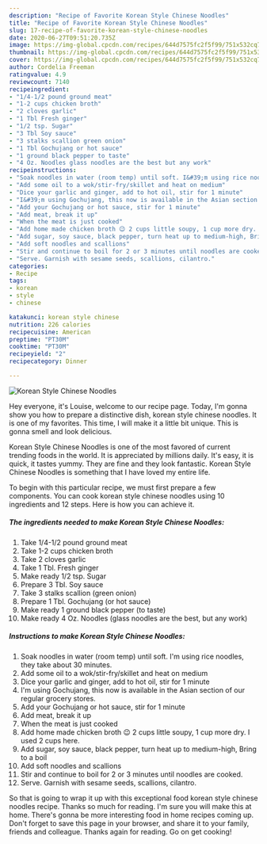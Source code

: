 ```yaml
---
description: "Recipe of Favorite Korean Style Chinese Noodles"
title: "Recipe of Favorite Korean Style Chinese Noodles"
slug: 17-recipe-of-favorite-korean-style-chinese-noodles
date: 2020-06-27T09:51:20.735Z
image: https://img-global.cpcdn.com/recipes/644d7575fc2f5f99/751x532cq70/korean-style-chinese-noodles-recipe-main-photo.jpg
thumbnail: https://img-global.cpcdn.com/recipes/644d7575fc2f5f99/751x532cq70/korean-style-chinese-noodles-recipe-main-photo.jpg
cover: https://img-global.cpcdn.com/recipes/644d7575fc2f5f99/751x532cq70/korean-style-chinese-noodles-recipe-main-photo.jpg
author: Cordelia Freeman
ratingvalue: 4.9
reviewcount: 7140
recipeingredient:
- "1/4-1/2 pound ground meat"
- "1-2 cups chicken broth"
- "2 cloves garlic"
- "1 Tbl Fresh ginger"
- "1/2 tsp. Sugar"
- "3 Tbl Soy sauce"
- "3 stalks scallion green onion"
- "1 Tbl Gochujang or hot sauce"
- "1 ground black pepper to taste"
- "4 Oz. Noodles glass noodles are the best but any work"
recipeinstructions:
- "Soak noodles in water (room temp) until soft. I&#39;m using rice noodles, they take about 30 minutes."
- "Add some oil to a wok/stir-fry/skillet and heat on medium"
- "Dice your garlic and ginger, add to hot oil, stir for 1 minute"
- "I&#39;m using Gochujang, this now is available in the Asian section of our regular grocery stores."
- "Add your Gochujang or hot sauce, stir for 1 minute"
- "Add meat, break it up"
- "When the meat is just cooked"
- "Add home made chicken broth 😉 2 cups little soupy, 1 cup more dry. I used 2 cups here."
- "Add sugar, soy sauce, black pepper, turn heat up to medium-high, Bring to a boil"
- "Add soft noodles and scallions"
- "Stir and continue to boil for 2 or 3 minutes until noodles are cooked."
- "Serve. Garnish with sesame seeds, scallions, cilantro."
categories:
- Recipe
tags:
- korean
- style
- chinese

katakunci: korean style chinese 
nutrition: 226 calories
recipecuisine: American
preptime: "PT30M"
cooktime: "PT30M"
recipeyield: "2"
recipecategory: Dinner

---
```



![Korean Style Chinese Noodles](https://img-global.cpcdn.com/recipes/644d7575fc2f5f99/751x532cq70/korean-style-chinese-noodles-recipe-main-photo.jpg)

Hey everyone, it's Louise, welcome to our recipe page. Today, I'm gonna show you how to prepare a distinctive dish, korean style chinese noodles. It is one of my favorites. This time, I will make it a little bit unique. This is gonna smell and look delicious.

Korean Style Chinese Noodles is one of the most favored of current trending foods in the world. It is appreciated by millions daily. It's easy, it is quick, it tastes yummy. They are fine and they look fantastic. Korean Style Chinese Noodles is something that I have loved my entire life.




To begin with this particular recipe, we must first prepare a few components. You can cook korean style chinese noodles using 10 ingredients and 12 steps. Here is how you can achieve it.

<!--inarticleads1-->

##### The ingredients needed to make Korean Style Chinese Noodles:

1. Take 1/4-1/2 pound ground meat
1. Take 1-2 cups chicken broth
1. Take 2 cloves garlic
1. Take 1 Tbl. Fresh ginger
1. Make ready 1/2 tsp. Sugar
1. Prepare 3 Tbl. Soy sauce
1. Take 3 stalks scallion (green onion)
1. Prepare 1 Tbl. Gochujang (or hot sauce)
1. Make ready 1 ground black pepper (to taste)
1. Make ready 4 Oz. Noodles (glass noodles are the best, but any work)




<!--inarticleads2-->

##### Instructions to make Korean Style Chinese Noodles:

1. Soak noodles in water (room temp) until soft. I&#39;m using rice noodles, they take about 30 minutes.
1. Add some oil to a wok/stir-fry/skillet and heat on medium
1. Dice your garlic and ginger, add to hot oil, stir for 1 minute
1. I&#39;m using Gochujang, this now is available in the Asian section of our regular grocery stores.
1. Add your Gochujang or hot sauce, stir for 1 minute
1. Add meat, break it up
1. When the meat is just cooked
1. Add home made chicken broth 😉 2 cups little soupy, 1 cup more dry. I used 2 cups here.
1. Add sugar, soy sauce, black pepper, turn heat up to medium-high, Bring to a boil
1. Add soft noodles and scallions
1. Stir and continue to boil for 2 or 3 minutes until noodles are cooked.
1. Serve. Garnish with sesame seeds, scallions, cilantro.




So that is going to wrap it up with this exceptional food korean style chinese noodles recipe. Thanks so much for reading. I'm sure you will make this at home. There's gonna be more interesting food in home recipes coming up. Don't forget to save this page in your browser, and share it to your family, friends and colleague. Thanks again for reading. Go on get cooking!
